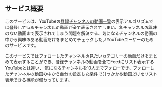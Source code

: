 ## サービス概要
このサービスは、YouTubeの[登録チャンネルの動画一覧](https://www.youtube.com/feed/subscriptions)の表示アルゴリズムでは登録しているチャンネルの動画が全て表示されてしまい、各チャンネルの興味のない動画まで表示されてしまう問題を解決する、気になるチャンネルの動画の中から興味のある動画だけをまとめてチェックしたいYouTubeユーザーのためのサービスです。

このサービスではフォローしたチャンネルの見たいカテゴリーの動画だけをまとめて表示することができ、登録チャンネルの動画を全てFeedにリスト表示するYouTubeとは違い、
気になるチャンネルを10人までフォローでき、フォローしたチャンネルの動画の中から自分の設定した条件で引っかかる動画だけをリスト表示できる機能が備わっています。
